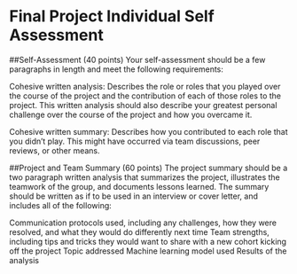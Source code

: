 # Final Project Individual Self Assessment

##Self-Assessment (40 points)
Your self-assessment should be a few paragraphs in length and meet the following requirements:

Cohesive written analysis: Describes the role or roles that you played over the course of the project and the contribution of each of those roles to the project. This written analysis should also describe your greatest personal challenge over the course of the project and how you overcame it.

Cohesive written summary: Describes how you contributed to each role that you didn’t play. This might have occurred via team discussions, peer reviews, or other means.

##Project and Team Summary (60 points)
The project summary should be a two paragraph written analysis that summarizes the project, illustrates the teamwork of the group, and documents lessons learned. The summary should be written as if to be used in an interview or cover letter, and includes all of the following:

Communication protocols used, including any challenges, how they were resolved, and what they would do differently next time
Team strengths, including tips and tricks they would want to share with a new cohort kicking off the project
Topic addressed
Machine learning model used
Results of the analysis

